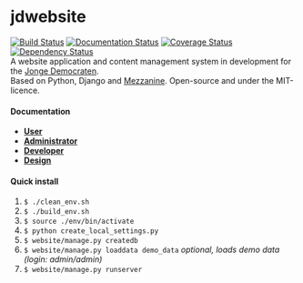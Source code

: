 jdwebsite
=======
[![Build Status](https://travis-ci.org/jonge-democraten/website.svg?branch=master)](https://travis-ci.org/jonge-democraten/website) [![Documentation Status](https://readthedocs.org/projects/jdwebsite/badge/?version=latest)](https://readthedocs.org/projects/jdwebsite/?badge=latest) [![Coverage Status](https://coveralls.io/repos/jonge-democraten/website/badge.svg?branch=master)](https://coveralls.io/r/jonge-democraten/website?branch=master) [![Dependency Status](https://gemnasium.com/jonge-democraten/website.svg)](https://gemnasium.com/jonge-democraten/website)  
A website application and content management system in development for the [Jonge Democraten](http://jongedemocraten.nl/).  
Based on Python, Django and [Mezzanine](http://mezzanine.jupo.org/). Open-source and under the MIT-licence. 

#### Documentation
* **[User](http://jdwebsite.readthedocs.org/en/latest/user/)**
* **[Administrator](http://jdwebsite.readthedocs.org/en/latest/administrator/)**
* **[Developer](http://jdwebsite.readthedocs.org/en/latest/developer/)**
* **[Design](http://jdwebsite.readthedocs.org/en/latest/design/)**

#### Quick install
1. `$ ./clean_env.sh`
1. `$ ./build_env.sh`
1. `$ source ./env/bin/activate`  
1. `$ python create_local_settings.py`
1. `$ website/manage.py createdb`
1. `$ website/manage.py loaddata demo_data` *optional, loads demo data (login: admin/admin)*
1. `$ website/manage.py runserver`  
